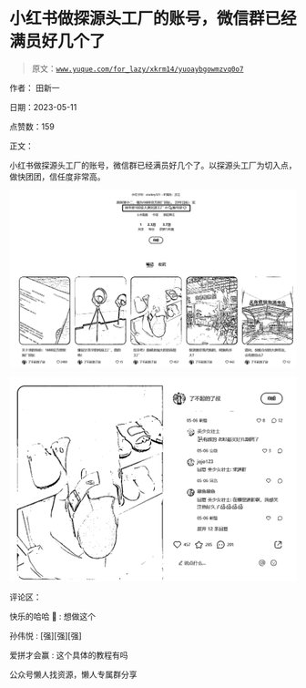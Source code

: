 # 小红书做探源头工厂的账号，微信群已经满员好几个了

> 原文：[`www.yuque.com/for_lazy/xkrm14/yuoaybgowmzvq0o7`](https://www.yuque.com/for_lazy/xkrm14/yuoaybgowmzvq0o7)



作者： 田新一



日期：2023-05-11



点赞数：159

<ne-card data-card-name="hr" data-card-type="block" id="wyrsS" data-event-boundary="card">

正文：



小红书做探源头工厂的账号，微信群已经满员好几个了。以探源头工厂为切入点，做快团团，信任度非常高。



<ne-card data-card-name="image" data-card-type="inline" id="Zlty1" data-event-boundary="card">![](img/6ec11ce7b34bae54c285484018c30c55.png)</ne-card>



<ne-card data-card-name="image" data-card-type="inline" id="gwCzL" data-event-boundary="card">![](img/88856b0781d917f01f3ee9c0adb77b31.png)</ne-card>

<ne-card data-card-name="hr" data-card-type="block" id="m9jB7" data-event-boundary="card">

评论区：



快乐的哈哈  : 想做这个



孙伟悦 : [强][强][强]



爱拼才会赢 : 这个具体的教程有吗

<ne-card data-card-name="hr" data-card-type="block" id="WL8VF" data-event-boundary="card">

公众号懒人找资源，懒人专属群分享

</ne-card></ne-card></ne-card>